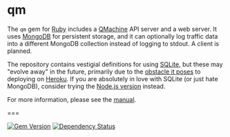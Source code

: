 # qm

The `qm` gem for [Ruby](http://www.ruby-lang.org/) includes a
[QMachine](https://www.qmachine.org) API server and a web server. It uses
[MongoDB](http://www.mongodb.org/) for persistent storage, and it can
optionally log traffic data into a different MongoDB collection instead of
logging to stdout. A client is planned.

The repository contains vestigial definitions for using
[SQLite](https://www.sqlite.org/), but these may "evolve away" in the future,
primarily due to the
[obstacle it poses](https://devcenter.heroku.com/articles/sqlite3)
to deploying on [Heroku](https://www.heroku.com). If you are absolutely in love
with SQLite (or just hate MongoDB), consider trying the
[Node.js version](https://github.com/qmachine/qm-nodejs) instead.

For more information, please see the
[manual](https://docs.qmachine.org/en/latest/ruby.html).

===

[![Gem Version](https://badge.fury.io/rb/qm.svg)](http://badge.fury.io/rb/qm) [![Dependency Status](https://gemnasium.com/qmachine/qm-ruby.png)](https://gemnasium.com/qmachine/qm-ruby)

<!-- vim:set syntax=markdown: -->
